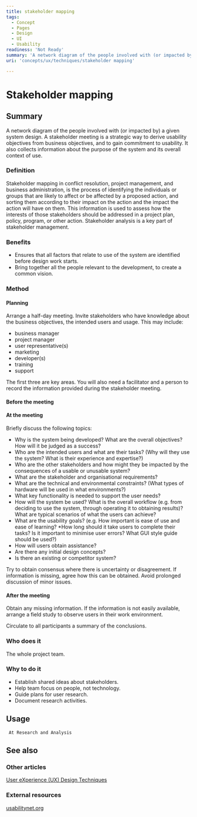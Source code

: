 ```yaml
---
title: stakeholder mapping
tags:
  - Concept
  - Pages
  - Design
  - UI
  - Usability
readiness: 'Not Ready'
summary: 'A network diagram of the people involved with (or impacted by) a given system design. A stakeholder meeting is a strategic way to derive usability objectives from business objectives, and to gain commitment to usability. It also collects information about the purpose of the system and its overall context of use.'
uri: 'concepts/ux/techniques/stakeholder mapping'

---
```

# Stakeholder mapping

## Summary

A network diagram of the people involved with (or impacted by) a given system design. A stakeholder meeting is a strategic way to derive usability objectives from business objectives, and to gain commitment to usability. It also collects information about the purpose of the system and its overall context of use.

### Definition

Stakeholder mapping in conflict resolution, project management, and business administration, is the process of identifying the individuals or groups that are likely to affect or be affected by a proposed action, and sorting them according to their impact on the action and the impact the action will have on them. This information is used to assess how the interests of those stakeholders should be addressed in a project plan, policy, program, or other action. Stakeholder analysis is a key part of stakeholder management.

### Benefits

-   Ensures that all factors that relate to use of the system are identified before design work starts.
-   Bring together all the people relevant to the development, to create a common vision.

### Method

#### Planning

Arrange a half-day meeting. Invite stakeholders who have knowledge about the business objectives, the intended users and usage. This may include:

-   business manager
-   project manager
-   user representative(s)
-   marketing
-   developer(s)
-   training
-   support

The first three are key areas. You will also need a facilitator and a person to record the information provided during the stakeholder meeting.

#### Before the meeting

#### At the meeting

Briefly discuss the following topics:

-   Why is the system being developed? What are the overall objectives? How will it be judged as a success?
-   Who are the intended users and what are their tasks? (Why will they use the system? What is their experience and expertise?)
-   Who are the other stakeholders and how might they be impacted by the consequences of a usable or unusable system?
-   What are the stakeholder and organisational requirements?
-   What are the technical and environmental constraints? (What types of hardware will be used in what environments?)
-   What key functionality is needed to support the user needs?
-   How will the system be used? What is the overall workflow (e.g. from deciding to use the system, through operating it to obtaining results)? What are typical scenarios of what the users can achieve?
-   What are the usability goals? (e.g. How important is ease of use and ease of learning? \*How long should it take users to complete their tasks? Is it important to minimise user errors? What GUI style guide should be used?)
-   How will users obtain assistance?
-   Are there any initial design concepts?
-   Is there an existing or competitor system?

Try to obtain consensus where there is uncertainty or disagreement. If information is missing, agree how this can be obtained. Avoid prolonged discussion of minor issues.

#### After the meeting

Obtain any missing information. If the information is not easily available, arrange a field study to observe users in their work environment.

Circulate to all participants a summary of the conclusions.

### Who does it

The whole project team.

### Why to do it

-   Establish shared ideas about stakeholders.
-   Help team focus on people, not technology.
-   Guide plans for user research.
-   Document research activities.

## Usage

     At Research and Analysis

## See also

### Other articles

[User eXperience (UX) Design Techniques](/concepts/ux/techniques)

### External resources

[usabilitynet.org](http://www.usabilitynet.org/tools/stakeholder.htm)

